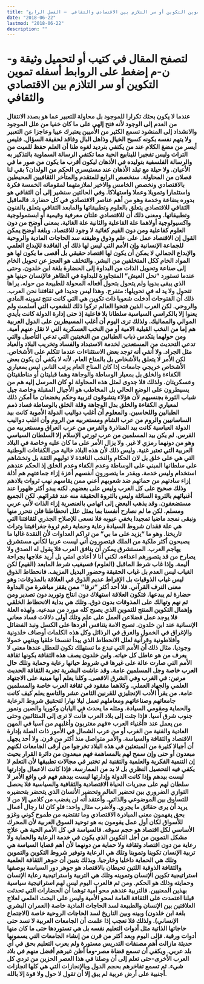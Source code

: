 ```yaml
---
title: "تموين التكوين أو سر التلازم بين الاقتصادي والثقافي  – الفصل الرابع"
date: "2018-06-22"
lastmod: "2018-06-22"
description: ""
---
```

# **لتصفح المقال في كتيب أو لتحميل وثيقة و-ن-م إضغط على الروابط أسفله** **تموين التكوين أو سر التلازم بين الاقتصادي والثقافي**

### عندما لا يكون بحثك تكرارا للموجود بل محاولة للتعبير عما هو بصدد الانتقال من العدم إلى الوجود لأنه فتح إلهي على ما كان خفيا من علل الموجود والانشداد إلى المنشود تسمع الكثير من الأميين يعتبرك عييا وعاجزا عن التعبير ولا يتهم نفسه بكونه كسيح الخيال وذاهل البال وفاقد لحقيقة السؤال. فليس أيسر من مضغ الكلام عند من يكتفي بترديد لغوه ظنا أن العلم حفظ للميت من التراث وليس تفجيرا للينابيع الحية مما تكتفي الرسالة السماوية بالتذكير به والرسالة الفلسفية بتوليده في الأذهان ليكون أقرب ما يكون من صور ما في الأعيان. ولا حيلة مع تبلد الأذهان عند مستيسري الحكم من الولدان؟ بقي لنا فصلان من المحاولة. سنخصص الرابع للمتقدم والمتأخر الثقافيين المحيطين بالاقتصادي ونخصص الخامس والاخير لملازمتهما لمقوماته الخمسة فكرة واستثمارا وتمويلا وعملا واستهلاكا. وفي الحالتين سنشير إلى أن الثقافي هو بدوره بضاعة وخدمة وهو من أهم عناصر الاقتصادي في كل حضارة. فالماقبل الثقافي للاقتصادي يتعلق بالعلوم وتطبيقاتها والمابعد الثقافي يتعلق بالفنون وتطبيقاتها. ومعنى ذلك أن للاقتصادي علتان معرفية وقيمية أو ابستمولوجية واكسيولوجية أولاهما علة الفاعلية والثانية علة الغائية. بمعنى أوضح من دون العلوم كفاعلية ومن دون القيم كغائية لا وجود للاقتصاد. وبلغة أوضح يمكن القول إن الاقتصاد عمل على علم وذوق وظيفته سد الحاجات المادية والروحية للجماعة الإنسانية وإن الأمم التي ليس لها ذلك أي الفاقدة للإبداع العلمي والإبداع الجمالي لا يمكن أن يكون لها اقتصاد حقيقي بل أقصى ما يكون لها هو المواد الخام ككل المتخلفين من البشر. والتخلف هو العجز عن تحويل الخام إلى صناعة وتحويل الذات من البداوة إلى الحضارة بلغة ابن خلدون. وحتى عندما تستورد “نحل العيش” المتجاوزة للبداوة في الظاهر فالإنسان حينها هو الذي يبقى بدويا ولم يتحول بتحول أفعاله المحولة للطبيعة من حوله. يراها تتحول ولا يد له في تحويلها: متفرج. وهذا ليس جديدا في ثقافتنا نحن العرب. ذلك أن الفتوحات أدخلت شعوبا ذات تكوين هي التي كانت تنتج تموينه المادي والروحي. لكن العرب الذين فتحوا العالم تركوا ذلك للشعوب التي أسلمت ولم يعنوا إلا بالكراسي السياسية سلطانا بلا فاعلية إذ حتى إدارة الدولة كانت بأيدي الموالي والمماليك. ولذلك ترى اليوم أن أغلب المسيطرين على الدول العربية هم إما من النخب القبلية الامية أو من النخب العسكرية التي لا تقل عنهم أمية. ومن حولهما يتكدس ذباب الطبالين من النخبتين التي تدعي التأصيل والتي تدعي التحديث من المستعدين لخدمة الاستبداد والفساد وتخريب البلاد والعباد مثل الجراد. ولا أنفي أنه توجد بعض الاستثناءات عندما تتكلم على الأشخاص. لكن الأمر لا يتعلق بالأشخاص بل بالمناخ العام. لأنه لا يكفي أن يكون بعض الأشخاص خريجي جامعات إذا كان المناخ العام يرتب الناس ليس بمعياري الكفاءة والخلق بل بمعيار الوساطة والوجاهة وهما قبليتان أو مناطقيتان وعسكريتان. ولذلك فلا جدوى لمثل هذه المحاولة لو كان المرسل إليه هم من يسيطرون على الوضع الحالي بل المخاطب هو الأجيال المقبلة وخاصة جيل شباب الثورة بجنسيهم لأن هؤلاء يتشوقون لتربية وحكم يخضعان ما أمكن ذلك لمعياري الكفاءة والخلق بدل الوجاهة وقلة الخلق بالوساطة فساد ذمم الطبالين واللحاسين. والمعلوم أن أغلب دواليب الدولة الأموية كانت بيد الساسانيين والروم من عرب الشام ومستعربيه من الروم وأن اغلب دواليب الدولة العباسية كانت بيد المناذرة والفرس من عرب العراق ومستعربيه من الفرس. لم يكن بيد المسلمين من عرب ثورتي الإسلام إلا السلطان السياسي وهو من دونهما رمزي لا غير. ولا يزال الأمر على ما كان عليه وخاصة في البلاد العربية التي تعتبر غنية. وليس ذلك لأن هذه البلاد خالية من الكفاءات الوطنية التي هي على خلق بل لان الحكام والنخب النافذة لا توليهم الثقة بل وتخشاهم على سلطانها المبني على الوساطة وعدم الكفاء وعدم الخلق إذ الحكم عندهم استخدام وليس خدمة. وبقدر ما يتصورون أنفسهم أعزة إزاء جماعتهم هم أذلة إزاء سادتهم من حماتهم ضد شعوبهم أعني ممن يقاسهم نهب ثروات بلادهم وذلك صحيح على كل العرب وليس على بعضهم. لكنه يبدو أكثر ظهورا عند أغنيائهم بالثروة السائلة وليس بالثروة الحقيقة منه عند فقرائهم. لكن الجميع مستضعفون. وقد يذهب البعض إلى اتهامي بالعنصرية إزاء الذات لأني عربي ومسلم. لكن ما لم نصارح أنفسنا بما يمثل علل انحطاطنا فلن نتحرر منها ونبقى نمجد ماضيا تمجيدا يخفي عيوبه فلا نسعى للإصلاح الجذري لثقافتنا التي هي علة فقدان شروط السيادة رعاية وحماية رغم ثروة جغرافيتنا وتراث تاريخنا. وهو ما “يزيد على ما بي” من تراكم العداوات لأن النقدة غالبا ما يصبحون أكثر ملكية من الملك فيتصورون أني ليست عربيا لكأني مستشرق يهاجم العرب. المستشرق يمكن أن ينافق العرب فلا يقول له الصدق ولا يصارح من قد يتصورهم اعداءه. لكني أنا لا أعادي امتي بل أريد علاجها بجراحة أليمة. وإذا غاب شرط الماقبل (العلوم) فسيغيب شرط المابعد (القيم) لكن الغياب ليس العدم بل غياب الحقيقة وحضور البديل المزيف. فانحطاط الذوق ليس غياب الذوقيات بل الإفراط عديم الذوق في العلاقة بالمذوقات: وهو معنى الترف القرآني. فلا أحد أكثر “ترفا” ممن يقفز مباشرة من البداوة حضارة لم يبدعها. فتكون العلاقة استهلاك دون انتاج وتوريد دون تصدير ومن ثم نهم وتهالك على المذوقات بدون ذوق. وتلك هي بداية الانحطاط الخلقي وإهمال التكوين المنتج للتموين الذي يصبح كله مورد من مبدعيه. ولهذه العلة فلا يوجد عمل فضلاعن العمل على علم وتلك أولى دلالات فساد معاني الإنسانية عند ابن خلدون. تصبح الامة يتنافس أفردها على الكسل ونبذ الفضائل والإغراق في الخمول والغرق في الرذائل وكل هذه الكلمات أوصاف خلدونية وأفلاطونية وقرآنية لعلل الانحطاط الذي يبدأ تفسخا خلقيا وينتهي خمولا وجوديا. مثال ذلك أن الأمم التي تبدع ما تستهلك تكون للعطل عندها معنى لا يعرف من هو عاطل كل حياته. وابن خلدون يصف هذه الثقافة بكونها ثقافة الأمم التي صارت عالة على غيرها في شروط حياتها رعاية وحماية وتلك حال العرب خاصة وجل المسلمين عامة. وقد عاشت البشرية تجربة الثقافة الحديث مرتين: في الغرب وفي الشرق الاقصى. وكلنا يعلم أنها مبنية على الاجتهاد العلمي والجهاد العملي. وكلاهما مفقود في ثقافة العرب خاصة والمسلمين عامة. من يقرأ الأدب الإنجليزي للقرنين الثامن عشر والتاسع يعلم كيف كانت جامعاتهم وصناعاتهم ومعاملهم تعمل ليلا نهارا لتحقيق شروط الرعاية والحماية ومقومي السيادة. ومثله ما يحدث في اليابان وكوريا والصين ونمور جنوب شرق آسيا. فإذا جئت إلى بلاد العرب فأنت لا ترى إلى المتثائبين وحتى من يعمل عند «أغنياء العرب «فهم مغتربون وأغلبهم من آسيا في المهن العادية والفنية من الغرب أو من عرب الشمال في الأمور ذات الصلة بإدارة الاقتصاد والثقافة والسياسة. والأمر متواصل منذ أكثر من قرن. ولا أحد يجهل أن أجيالا كثيرة من المبتعثين في هذه البلاد تخرجوا من أرقى الجامعات لكنهم مبعدون أو حتى وإن سمح لهم بالمساهمة فهم مبعدون من دائرة القرار بحيث إن التنمية الفكرية والعلمية والتقنية لم تختبر في مجالات تطبيقها لأن التعلم لا يكفي فيه التحصيل النظري بل لا بد من الممارسة. فإذا كانت الاعمال وإدارتها ليست بيدهم وإذا كانت الدولة وإدارتها ليست بيدهم فهم في واقع الأمر لا سلطان لهم على مجريات الحياة الاقتصادية والثقافية والسياسية فلا يحصل التوازي الضروري بين تحضير العالم وتحضير الأنسان الذي يتحضر بتحضيره للتساوق بين الموضوعي والذاتي. وأعتقد أنه لن يغضب من كلامي إلا من لا يريد أن يرى حقائق ما يجري. ولأضرب مثال واحد: فلو كان لنا رجال أعمال بحق يفهمون معنى المبادرة الاقتصادي وما تقتضيه من طموح كوني وغزو للأسواق لكان أول عمل يقومون به هو توحيد السوق العربية لأن المحرك الأساسي لكل اقتصاد هو حجم سوقه. فالسياسة في كل الأمم الحية هي علاج مشكل التموين من أجل التكوين الذي يكون في خدمة الرعاية والحماية ولا رعاية من دون اقتصاد وثقافة ولا حماية من دونهما لأن أهم قضايا السياسة هي تربية الإنسان تكوينا وتموينا وتلك هي الرعاية وتوفير شروط التكوين والتموين وتلك هي الحماية داخليا وخارجيا. وبذلك يتبين أن جوهر الثقافة العلمية والثقافة الذوقية اللتين تحيطان بالاقتصاد هو جوهر دور السياسة بوصفها استراتيجية تكوين الإنسان وتموينه وتلك هي التربية واستراتيجية رعاية الإنسان وحمايته وذلك هو الحكم. ومن ثم فالعرب اليوم ليس لهم استراتيجية سياسية بهذين المعنيين. فالتربية عندهم محو أمية توهما أن الحضارات التي تحدثت قبلنا اعتمدت على الثقافة العامة لمحو الأمية وليس على البحث العلمي لعلاج العلاقتين بين الإنسان والطبيعة لسد الحاجات المادية خاصة (العمران البشري بلغة ابن خلدون) وبينه وبين التاريخ لسد الحاجات الروحية خاصة (الاجتماع الإنساني). ولذلك فلا تعجب إذا علمت أن الجامعات العربية لا تسد حتى حاجاتها الذاتية مثل أدوات التعليم نفسه بل هي تستوردها حتى ما كان منها أدوات ورقية. فإلى اليوم وبعد أكثر من قرن من إنشاء الجامعات التي يسمونها حديثة مازالت أهم مصنفات التدريس مستورة ولم يعرب التعليم بحق في أي بلد عربي. ويكفي أن تسمع قضاة مصر-وما أظن غيرهم أفضل منهم في بلاد العرب الأخرى-حتى تعلم إلى أن وصلنا في هذا العصر الحزين من تردي كل شيء. ثم تسمع تفاخرهم بحجم الدول وبالإنجازات التي هي كلها انجازات أجنبية على أرض عربية لم يبق إلا أن تقول لا حول ولا قوة إلا بالله.

###